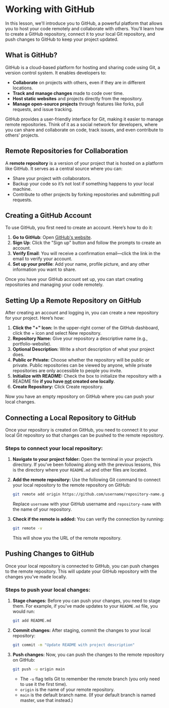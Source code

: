 # Working with GitHub

In this lesson, we'll introduce you to GitHub, a powerful platform that allows you to host your code remotely and collaborate with others. You'll learn how to create a GitHub repository, connect it to your local Git repository, and push changes to GitHub to keep your project updated.

## What is GitHub?

GitHub is a cloud-based platform for hosting and sharing code using Git, a version control system. It enables developers to:

- **Collaborate** on projects with others, even if they are in different locations.
- **Track and manage changes** made to code over time.
- **Host static websites** and projects directly from the repository.
- **Manage open-source projects** through features like forks, pull requests, and issue tracking.

GitHub provides a user-friendly interface for Git, making it easier to manage remote repositories. Think of it as a social network for developers, where you can share and collaborate on code, track issues, and even contribute to others' projects.

## Remote Repositories for Collaboration

A **remote repository** is a version of your project that is hosted on a platform like GitHub. It serves as a central source where you can:

- Share your project with collaborators.
- Backup your code so it’s not lost if something happens to your local machine.
- Contribute to other projects by forking repositories and submitting pull requests.

## Creating a GitHub Account

To use GitHub, you first need to create an account. Here’s how to do it:

1. **Go to GitHub**: Open [GitHub's website](https://github.com/).
2. **Sign Up**: Click the "Sign up" button and follow the prompts to create an account.
3. **Verify Email**: You will receive a confirmation email—click the link in the email to verify your account.
4. **Set up your profile**: Add your name, profile picture, and any other information you want to share.

Once you have your GitHub account set up, you can start creating repositories and managing your code remotely.

## Setting Up a Remote Repository on GitHub

After creating an account and logging in, you can create a new repository for your project. Here’s how:

1. **Click the "+" Icon:** In the upper-right corner of the GitHub dashboard, click the + icon and select New repository.
2. **Repository Name:** Give your repository a descriptive name (e.g., portfolio-website).
3. **Optional Description:** Write a short description of what your project does.
4. **Public or Private:** Choose whether the repository will be public or private. Public repositories can be viewed by anyone, while private repositories are only accessible to people you invite.
5. **Initialize with README:** Check the box to initialize the repository with a README file **if you have <u>not</u> created one locally**.
6. **Create Repository:** Click Create repository.

Now you have an empty repository on GitHub where you can push your local changes.

## Connecting a Local Repository to GitHub

Once your repository is created on GitHub, you need to connect it to your local Git repository so that changes can be pushed to the remote repository.

### Steps to connect your local repository:

1. **Navigate to your project folder:** Open the terminal in your project’s directory. If you’ve been following along with the previous lessons, this is the directory where your `README.md` and other files are located.

2. **Add the remote repository:** Use the following Git command to connect your local repository to the remote repository on GitHub:

   ```bash
   git remote add origin https://github.com/username/repository-name.git
   ```

   Replace `username` with your GitHub username and `repository-name` with the name of your repository.

3. **Check if the remote is added:** You can verify the connection by running:

   ```bash
   git remote -v
   ```

   This will show you the URL of the remote repository.

## Pushing Changes to GitHub

Once your local repository is connected to GitHub, you can push changes to the remote repository. This will update your GitHub repository with the changes you’ve made locally.

### Steps to push your local changes:

1. **Stage changes:** Before you can push your changes, you need to stage them. For example, if you've made updates to your `README.md` file, you would run:

   ```bash
   git add README.md
   ```

2. **Commit changes:** After staging, commit the changes to your local repository:

   ```bash
   git commit -m "Update README with project description"
   ```

3. **Push changes:** Now, you can push the changes to the remote repository on GitHub:

   ```bash
   git push -u origin main
   ```

   - The `-u` flag tells Git to remember the remote branch (you only need to use it the first time).
   - `origin` is the name of your remote repository.
   - `main` is the default branch name. (If your default branch is named master, use that instead.)
